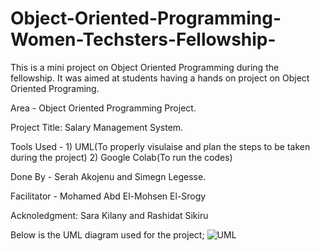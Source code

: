 # Object-Oriented-Programming-Women-Techsters-Fellowship-

This is a mini project on Object Oriented Programming during the fellowship. It was aimed at students having a hands on project on Object Oriented Programing.

Area - Object Oriented Programming Project.

Project Title: Salary Management System.

Tools Used - 1) UML(To properly visulaise and plan the steps to be taken during the project)
              2) Google Colab(To run the codes)
              
Done By - Serah Akojenu and Simegn Legesse.

Facilitator - Mohamed Abd El-Mohsen El-Srogy

Acknoledgment: Sara Kilany and Rashidat Sikiru

Below is the UML diagram used for the project;
![UML](https://user-images.githubusercontent.com/65767127/203796355-786c0c3d-a681-42b8-9a69-9dbbc8ad21b8.png)
